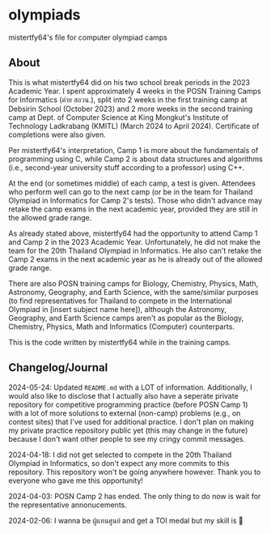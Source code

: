 # olympiads
mistertfy64's file for computer olympiad camps

## About

This is what mistertfy64 did on his two school break periods in the 2023 Academic Year. I spent approximately 4 weeks in the POSN Training Camps for Informatics (ค่าย สอวน.), split into 2 weeks in the first training camp at Debsirin School (October 2023) and 2 more weeks in the second training camp at Dept. of Computer Science at King Mongkut's Institute of Technology Ladkrabang (KMITL) (March 2024 to April 2024). Certificate of completions were also given. 

Per mistertfy64's interpretation, Camp 1 is more about the fundamentals of programming using C, while Camp 2 is about data structures and algorithms (i.e., second-year university stuff according to a professor) using C++.

At the end (or sometimes middle) of each camp, a test is given. Attendees who perform well can go to the next camp (or be in the team for Thailand Olympiad in Informatics for Camp 2's tests). Those who didn't advance may retake the camp exams in the next academic year, provided they are still in the allowed grade range.

As already stated above, mistertfy64 had the opportunity to attend Camp 1 and Camp 2 in the 2023 Academic Year. Unfortunately, he did not make the team for the 20th Thailand Olympiad in Informatics. He also can't retake the Camp 2 exams in the next academic year as he is already out of the allowed grade range.

There are also POSN training camps for Biology, Chemistry, Physics, Math, Astronomy, Geography, and Earth Science, with the same/similar purposes (to find representatives for Thailand to compete in the International Olympiad in \[insert subject name here\]), although the Astronomy, Geography, and Earth Science camps aren't as popular as the Biology, Chemistry, Physics, Math and Informatics (Computer) counterparts.

This is the code written by mistertfy64 while in the training camps.

## Changelog/Journal

2024-05-24: Updated `README.md` with a LOT of information. Additionally, I would also like to disclose that I actually also have a seperate private repository for competitive programming practice (before POSN Camp 1) with a lot of more solutions to external (non-camp) problems (e.g., on contest sites) that I've used for additional practice. I don't plan on making my private practice repository public yet (this may change in the future) because I don't want other people to see my cringy commit messages. 

2024-04-18: I did not get selected to compete in the 20th Thailand Olympiad in Informatics, so don't expect any more commits to this repository. This repository won't be going anywhere however. Thank you to everyone who gave me this opportunity!

2024-04-03: POSN Camp 2 has ended. The only thing to do now is wait for the representative annonucements.

2024-02-06: I wanna be ผู้แทนศูนย์ and get a TOI medal but my skill is :poop:


